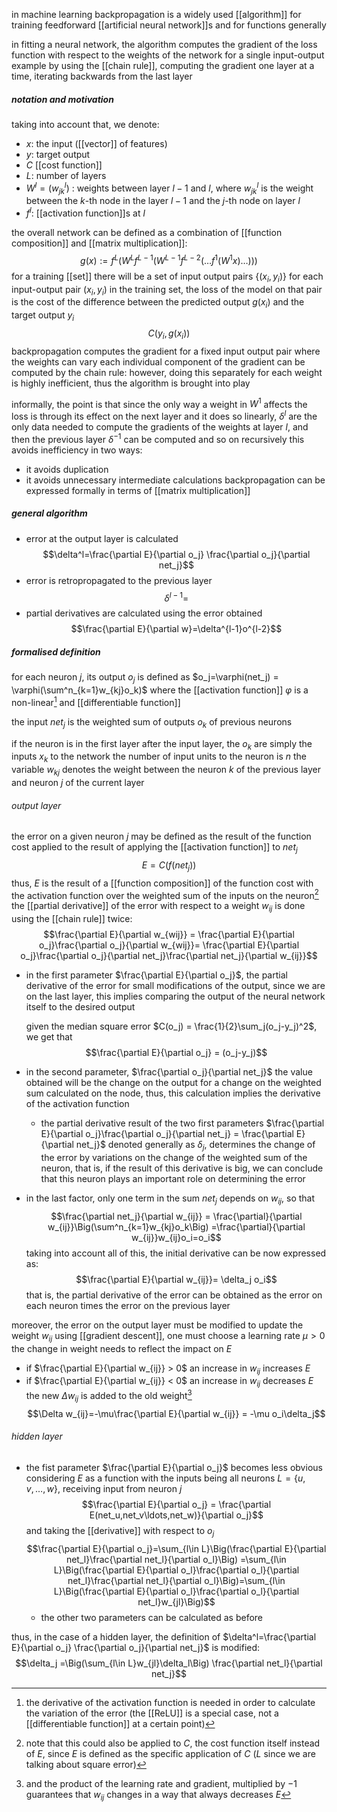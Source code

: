 in machine learning backpropagation is a widely used [[algorithm]] for training feedforward  [[artificial neural network]]s and for functions generally

in fitting a neural network, the algorithm computes the gradient  of the loss function with respect to the weights of the network for a single input-output example by using the [[chain rule]], computing the gradient one layer at a time, iterating backwards from the last layer

##### notation and motivation
taking into account that,  we denote:
- $x$: the input ([[vector]] of features)
- $y$: target output
- $C$ [[cost function]]
- $L$: number of layers
- $W^l=(w^l_{jk})$ : weights between layer $l-1$ and $l$, where $w^l_{jk}$ is the weight between the $k$-th node in the layer $l-1$ and  the $j$-th node on layer $l$
- $f^l$: [[activation function]]s at $l$

the overall network can be defined as a combination of [[function composition]] and [[matrix multiplication]]:
$$g(x):=f^L(W^Lf^{L-1}(W^{L-1}f^{L-2}(\ldots f^1(W^1x)\ldots)))$$
for a training [[set]] there will be a set of input output pairs $\{(x_i,y_i)\}$
for each input-output pair $(x_i,y_i)$ in the training set, the loss of the model on that pair is the cost of the difference between the predicted output $g(x_i)$ and the target output $y_i$
$$C(y_i,g(x_i))$$
backpropagation computes the gradient for a fixed input output pair where the weights can vary
each individual component of the gradient can be computed by the chain rule: however, doing this separately for each weight is highly inefficient, thus the algorithm is brought into play

informally, the point is that since the only way a weight in $W^1$ affects the loss is through its effect on the next layer and it does so linearly, $\delta^l$ are the only data needed to compute the gradients of the weights at layer $l$, and then the previous layer $\delta^{-1}$ can be computed and so on recursively
this avoids inefficiency in two ways:
- it avoids duplication
- it avoids unnecessary intermediate calculations
backpropagation can be expressed formally in terms of [[matrix multiplication]] 

##### general algorithm
- error at the output layer is calculated$$\delta^l=\frac{\partial E}{\partial o_j} \frac{\partial o_j}{\partial net_j}$$
-   error is retropropagated to the previous layer
$$\delta^{l-1} = $$
- partial derivatives are calculated using the error obtained$$\frac{\partial E}{\partial w}=\delta^{l-1}o^{l-2}$$

##### formalised definition
for each neuron $j$, its output $o_j$ is defined as 
$o_j=\varphi(net_j) = \varphi(\sum^n_{k=1}w_{kj}o_k)$ 
where the [[activation function]] $\varphi$ is a non-linear[^1] and [[differentiable function]] 

the input $net_j$ is the weighted sum of outputs $o_k$ of previous neurons

if the neuron is in the first layer after the input layer, the $o_k$ are simply the inputs $x_k$ to the network
the number of input units to the neuron is $n$ 
the variable $w_{kj}$ denotes the weight between the neuron $k$ of the previous layer and neuron $j$ of the current layer

###### output layer
the error on a given neuron $j$ may be defined as the result of the function cost applied to the result of applying the  [[activation function]] to $net_j$ 
$$E = C(f(net_j))$$
thus, $E$ is the result of a [[function composition]] of the function cost with the activation function over the weighted sum of the inputs on the neuron[^2]
the [[partial derivative]] of the error with respect to a weight $w_{ij}$ is done using the [[chain rule]] twice:
$$\frac{\partial E}{\partial w_{wij}} = \frac{\partial E}{\partial o_j}\frac{\partial o_j}{\partial w_{wij}}= \frac{\partial E}{\partial o_j}\frac{\partial o_j}{\partial net_j}\frac{\partial net_j}{\partial w_{ij}}$$
- in the first parameter $\frac{\partial E}{\partial o_j}$, the partial derivative of the error for small modifications of the output, since we are on the last layer, this implies comparing the output of the neural network itself to the desired output
  
	given the median square error $C(o_j) = \frac{1}{2}\sum_j(o_j-y_j)^2$, we get that$$\frac{\partial E}{\partial o_j} = (o_j-y_j)$$
- in the second parameter, $\frac{\partial o_j}{\partial net_j}$ the value obtained will be the change on the output for a change on the weighted sum calculated on the node, thus, this calculation implies the derivative of the activation function

	- the partial derivative result of the two first parameters  $\frac{\partial E}{\partial o_j}\frac{\partial o_j}{\partial net_j} = \frac{\partial E}{\partial net_j}$  denoted generally as $\delta_j$, determines the change of the error by variations on the change of the weighted sum of the neuron, that is, if the result of this derivative is big, we can conclude that this neuron plays an important role on determining the error

- in the last factor,  only one  term in the sum $net_j$ depends on $w_{ij}$, so that
$$\frac{\partial net_j}{\partial w_{ij}} = \frac{\partial}{\partial w_{ij}}\Big(\sum^n_{k=1}w_{kj}o_k\Big) =\frac{\partial}{\partial w_{ij}}w_{ij}o_i=o_i$$
taking into account all of this, the  initial derivative can be now expressed as:$$\frac{\partial E}{\partial w_{ij}}= \delta_j o_i$$
that is, the partial derivative of the error can be obtained as the error on each neuron times the error on the previous layer

moreover, the error on the output layer must be modified
to update the weight $w_{ij}$ using [[gradient descent]], one must choose a learning rate $\mu > 0$
the change in weight needs to reflect the impact on $E$
- if $\frac{\partial E}{\partial w_{ij}} > 0$ an increase in $w_{ij}$ increases $E$
- if $\frac{\partial E}{\partial w_{ij}} < 0$ an increase in $w_{ij}$ decreases $E$
the new $\Delta w_{ij}$ is added to the old weight[^3]
$$\Delta w_{ij}=-\mu\frac{\partial E}{\partial w_{ij}} = -\mu o_i\delta_j$$

###### hidden layer
- the fist parameter $\frac{\partial E}{\partial o_j}$ becomes less obvious
  considering $E$ as a function with the inputs being all neurons $L=\{u,v,\ldots,w\}$, receiving input from neuron $j$$$\frac{\partial E}{\partial o_j} = \frac{\partial E(net_u,net_v\ldots,net_w)}{\partial o_j}$$and taking the [[derivative]] with respect to $o_j$$$\frac{\partial E}{\partial o_j}=\sum_{l\in L}\Big(\frac{\partial E}{\partial net_l}\frac{\partial net_l}{\partial o_l}\Big) =\sum_{l\in L}\Big(\frac{\partial E}{\partial o_l}\frac{\partial o_l}{\partial net_l}\frac{\partial net_l}{\partial o_l}\Big)=\sum_{l\in L}\Big(\frac{\partial E}{\partial o_l}\frac{\partial o_l}{\partial net_l}w_{jl}\Big)$$
  - the other two parameters can be calculated as before

thus, in the case of a hidden layer, the definition of $\delta^l=\frac{\partial E}{\partial o_j} \frac{\partial o_j}{\partial net_j}$  is modified:$$\delta_j =\Big(\sum_{l\in L}w_{jl}\delta_l\Big) \frac{\partial net_l}{\partial net_j}$$


[^1]: the derivative of the activation function is needed in order to calculate the variation of the error (the [[ReLU]] is a special case, not a [[differentiable function]] at a certain point)

[^2]: note that this could also be applied to $C$, the cost function itself instead of $E$, since $E$ is defined as the specific application of $C$  ($L$ since we are talking about square error)

[^3]: and the product of the learning rate and gradient, multiplied by $-1$ guarantees that $w_{ij}$ changes in a way that always decreases $E$